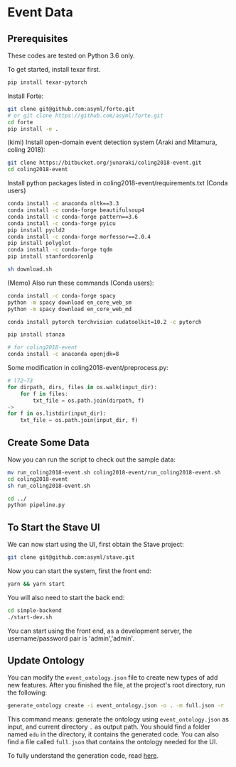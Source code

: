 # Event Data

## Prerequisites
These codes are tested on Python 3.6 only.

To get started, install texar first.
```bash
pip install texar-pytorch
```

Install Forte:
```bash
git clone git@github.com:asyml/forte.git
# or git clone https://github.com/asyml/forte.git
cd forte
pip install -e .
```

(kimi) 
Install open-domain event detection system (Araki and Mitamura, coling 2018):
```bash
git clone https://bitbucket.org/junaraki/coling2018-event.git
cd coling2018-event
```
Install python packages listed in coling2018-event/requirements.txt (Conda users)
```bash
conda install -c anaconda nltk==3.3
conda install -c conda-forge beautifulsoup4
conda install -c conda-forge pattern==3.6
conda install -c conda-forge pyicu
pip install pycld2
conda install -c conda-forge morfessor==2.0.4
pip install polyglot
conda install -c conda-forge tqdm
pip install stanfordcorenlp

sh download.sh
```

(Memo) Also run these commands (Conda users):
```bash
conda install -c conda-forge spacy
python -m spacy download en_core_web_sm
python -m spacy download en_core_web_md

conda install pytorch torchvision cudatoolkit=10.2 -c pytorch

pip install stanza

# for coling2018-event
conda install -c anaconda openjdk=8
```

Some modification in coling2018-event/preprocess.py:
```python
# l72~73
for dirpath, dirs, files in os.walk(input_dir):
    for f in files:
        txt_file = os.path.join(dirpath, f)
->
for f in os.listdir(input_dir):
    txt_file = os.path.join(input_dir, f)
```

## Create Some Data
Now you can run the script to check out the sample data:
```bash
mv run_coling2018-event.sh coling2018-event/run_coling2018-event.sh
cd coling2018-event
sh run_coling2018-event.sh

cd ../
python pipeline.py
```

## To Start the Stave UI
We can now start using the UI, first obtain the Stave project:
```bash
git clone git@github.com:asyml/stave.git
```
Now you can start the system, first the front end:
```bash
yarn && yarn start
```
You will also need to start the back end:
```bash 
cd simple-backend
./start-dev.sh
```
You can start using the front end, as a development server,
the username/password pair is 'admin','admin'.

## Update Ontology
You can modify the `event_ontology.json` file to create new types of add new 
features. After you finished the file, at the project's root directory, run
the following:
```bash
generate_ontology create -i event_ontology.json -o . -m full.json -r
```
This command means: generate the ontology using `event_ontology.json` as input,
and current directory `.` as output path. You should find a folder named `edu`
in the directory, it contains the generated code. You can also find a file
called `full.json` that contains the ontology needed for the UI.

To fully understand the generation code, read [here](https://asyml-forte.readthedocs.io/en/latest/ontology_generation.html#).
